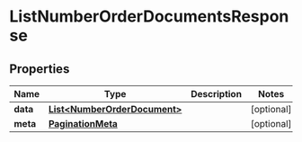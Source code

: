 

# ListNumberOrderDocumentsResponse


## Properties

Name | Type | Description | Notes
------------ | ------------- | ------------- | -------------
**data** | [**List&lt;NumberOrderDocument&gt;**](NumberOrderDocument.md) |  |  [optional]
**meta** | [**PaginationMeta**](PaginationMeta.md) |  |  [optional]



